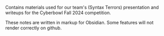 Contains materials used for our team's (Syntax Terrors) presentation and writeups for the Cyberbowl Fall 2024 competition.

These notes are written in markup for Obsidian. Some features will not render correctly on github. 